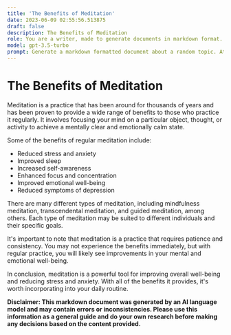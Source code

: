 ```yaml
---
title: 'The Benefits of Meditation'
date: 2023-06-09 02:55:56.513875
draft: false
description: The Benefits of Meditation
role: You are a writer, made to generate documents in markdown format. It is very important that all of the documents you generate are in valid markdown format.
model: gpt-3.5-turbo
prompt: Generate a markdown formatted document about a random topic. At the bottom, include a disclaimer explaining that the document was generated by you. The first line of the document should be the title. Make sure that the entire document is in proper markdown format, using a mix of various tags to make the document visually appealing.
---
```


# The Benefits of Meditation

Meditation is a practice that has been around for thousands of years and has been proven to provide a wide range of benefits to those who practice it regularly. It involves focusing your mind on a particular object, thought, or activity to achieve a mentally clear and emotionally calm state.

Some of the benefits of regular meditation include:

- Reduced stress and anxiety
- Improved sleep
- Increased self-awareness
- Enhanced focus and concentration
- Improved emotional well-being
- Reduced symptoms of depression

There are many different types of meditation, including mindfulness meditation, transcendental meditation, and guided meditation, among others. Each type of meditation may be suited to different individuals and their specific goals. 

It's important to note that meditation is a practice that requires patience and consistency. You may not experience the benefits immediately, but with regular practice, you will likely see improvements in your mental and emotional well-being.

In conclusion, meditation is a powerful tool for improving overall well-being and reducing stress and anxiety. With all of the benefits it provides, it's worth incorporating into your daily routine.

**Disclaimer: This markdown document was generated by an AI language model and may contain errors or inconsistencies. Please use this information as a general guide and do your own research before making any decisions based on the content provided.**